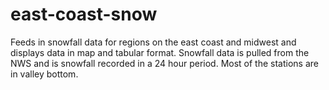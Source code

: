 # east-coast-snow
Feeds in snowfall data for regions on the east coast and midwest and displays data in map and tabular format. Snowfall data is pulled from the NWS and is snowfall recorded in a 24 hour period. Most of the stations are in valley bottom.
